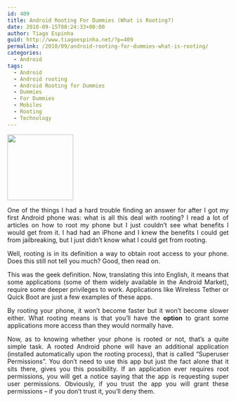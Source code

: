 ```yaml
---
id: 409
title: Android Rooting For Dummies (What is Rooting?)
date: 2010-09-15T00:24:33+00:00
author: Tiago Espinha
guid: http://www.tiagoespinha.net/?p=409
permalink: /2010/09/android-rooting-for-dummies-what-is-rooting/
categories:
  - Android
tags:
  - Android
  - Android rooting
  - Android Rooting for Dummies
  - Dummies
  - For Dummies
  - Mobiles
  - Rooting
  - Technology
---
```

<img class="alignright size-full wp-image-410" title="root Android" src="https://www.tiagoespinha.net/wp-content/uploads/2010/09/root-Android.gif" alt="" width="150" height="150" />

<p style="text-align: justify;">
  One of the things I had a hard trouble finding an answer for after I got my first Android phone was: what is all this deal with rooting? I read a lot of articles on how to root my phone but I just couldn&#8217;t see what benefits I would get from it. I had had an iPhone and I knew the benefits I could get from jailbreaking, but I just didn&#8217;t know what I could get from rooting.
</p>

<p style="text-align: justify;">
  Well, rooting is in its definition a way to obtain root access to your phone. Does this still not tell you much? Good, then read on.<!--more-->
</p>

<p style="text-align: justify;">
  This was the geek definition. Now, translating this into English, it means that some applications (some of them widely available in the Android Market), require some deeper privileges to work. Applications like Wireless Tether or Quick Boot are just a few examples of these apps.
</p>

<p style="text-align: justify;">
  By rooting your phone, it won&#8217;t become faster but it won&#8217;t become slower either. What rooting means is that you&#8217;ll have the <strong>option</strong> to grant some applications more access than they would normally have.
</p>

<p style="text-align: justify;">
  Now, as to knowing whether your phone is rooted or not, that&#8217;s a quite simple task. A rooted Android phone will have an additional application (installed automatically upon the rooting process), that is called &#8220;Superuser Permissions&#8221;. You don&#8217;t need to use this app but just the fact alone that it sits there, gives you this possibility. If an application ever requires root permissions, you will get a notice saying that the app is requesting super user permissions. Obviously, if you trust the app you will grant these permissions &#8211; if you don&#8217;t trust it, you&#8217;ll deny them.
</p>